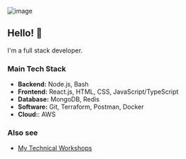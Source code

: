![image](https://github.com/cloudydaiyz/cloudydaiyz/assets/91110018/10a1fa34-3802-41f8-9dc2-41f7e4fadf8b)

## Hello! 👋 

I'm a full stack developer.

### Main Tech Stack
- **Backend:** Node.js, Bash
- **Frontend:** React.js, HTML, CSS, JavaScript/TypeScript
- **Database:** MongoDB, Redis
- **Software:** Git, Terraform, Postman, Docker
- **Cloud:**: AWS

### Also see
- [ My Technical Workshops ](/WORKSHOPS.md)
